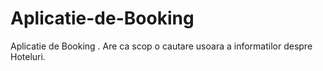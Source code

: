# Aplicatie-de-Booking
Aplicatie de Booking . Are ca scop o cautare usoara a informatilor despre Hoteluri.
